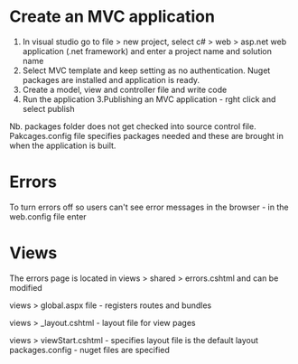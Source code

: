 Create an MVC application
================================
1. In visual studio go to file > new project, select c# > web > asp.net web application (.net framework) and enter a project name and solution name
2. Select MVC template and keep setting as no authentication. Nuget packages are installed and application is ready.
3. Create a model, view and controller file and write code
2. Run the application
3.Publishing an MVC application - rght click and select publish

Nb. packages folder does not get checked into source control file. Pakcages.config file specifies packages needed and these are brought in when the application is built.

Errors
======
To turn errors off so users can't see error messages in the browser - in the web.config file enter

<customErrors mode="RemoteOnly"></customErrors> 

Views
=====

The errors page is located in views > shared > errors.cshtml and can be modified

views > global.aspx file - registers routes and bundles

views > _layout.cshtml - layout file for view pages

views > viewStart.cshtml - specifies layout file is the default layout
packages.config - nuget files are specified
